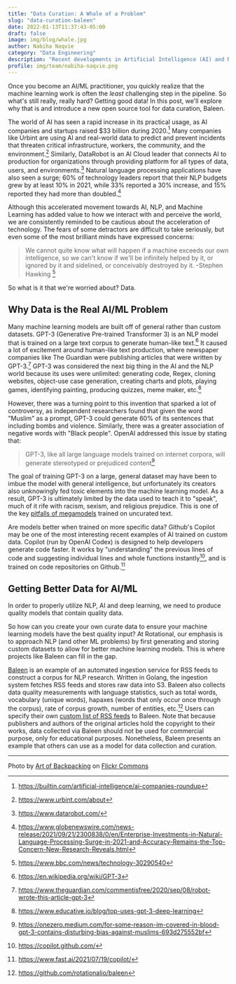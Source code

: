 ```yaml
---
title: "Data Curation: A Whale of a Problem"
slug: "data-curation-baleen"
date: 2022-01-13T11:37:43-05:00
draft: false
image: img/blog/whale.jpg
author: Nabiha Naqvie
category: "Data Engineering"
description: "Recent developments in Artificial Intelligence (AI) and Natural Language Processing (NLP) indicate a growing need for better mechanisms for collecting curated datasets, and introduces a new open source tool for this purpose."
profile: img/team/nabiha-naqvie.png
---
```


Once you become an AI/ML practitioner, you quickly realize that the machine learning work is often the _least_ challenging step in the pipeline. So what's still really, really hard? Getting good data! In this post, we'll explore why that is and introduce a new open source tool for data curation, Baleen. <!--more-->

The world of AI has seen a rapid increase in its practical usage, as AI companies and startups raised $33 billion during 2020.[^1] Many companies like Urbint are using AI and real-world data to predict and prevent incidents that threaten critical infrastructure, workers, the community, and the environment.[^2] Similarly, DataRobot is an Al Cloud leader that connects AI to production for organizations through providing platform for all types of data, users, and environments.[^3] Natural language processing applications have also seen a surge; 60% of technology leaders report that their NLP budgets grew by at least 10% in 2021, while 33% reported a 30% increase, and 15% reported they had more than doubled.[^4]

Although this accelerated movement towards AI, NLP, and Machine Learning has added value to how we interact with and perceive the world, we are consistently reminded to be cautious about the acceleration of technology. The fears of some detractors are difficult to take seriously, but even some of the most brilliant minds have expressed concerns:

> We cannot quite know what will happen if a machine exceeds our own intelligence, so we can't know if we'll be infinitely helped by it, or ignored by it and sidelined, or conceivably destroyed by it. -Stephen Hawking [^5]

So what is it that we're worried about? Data.

## Why Data is the Real AI/ML Problem

Many machine learning models are built off of general rather than custom datasets. GPT-3 (Generative Pre-trained Transformer 3) is an NLP model that is trained on a large text corpus to generate human-like text.[^6] It caused a lot of excitement around human-like text production, where newspaper companies like The Guardian were publishing articles that were written by GPT-3.[^7] GPT-3 was considered the next big thing in the AI and the NLP world because its uses were unlimited: generating code, Regex, cloning websites, object-use case generation, creating charts and plots, playing games, identifying painting, producing quizzes, meme maker, etc.[^8]

However, there was a turning point to this invention that sparked a lot of controversy, as independent researchers found that given the word "Muslim" as a prompt, GPT-3 could generate 60% of its sentences that including bombs and violence. Similarly, there was a greater association of negative words with "Black people". OpenAI addressed this issue by stating that:

> GPT-3, like all large language models trained on internet corpora, will generate stereotyped or prejudiced content[^9]

The goal of training GPT-3 on a large, general dataset may have been to imbue the model with general intelligence, but unfortunately its creators also unknowingly fed toxic elements into the machine learning model. As a result, GPT-3 is ultimately limited by the data used to teach it to "speak", much of it rife with racism, sexism, and religious prejudice. This is one of the key [pitfalls of megamodels](https://rotational.io/blog/a-parrot-trainer-eats-crow/) trained on uncurated text.

Are models better when trained on more specific data? Github's Copilot may be one of the most interesting recent examples of AI trained on custom data. Copilot (run by OpenAI Codex) is designed to help developers generate code faster. It works by "understanding" the previous lines of code and suggesting individual lines and whole functions instantly[^10], and is trained on code repositories on Github.[^11]

## Getting Better Data for AI/ML

In order to properly utilize NLP, AI and deep learning, we need to produce quality models that contain quality data.

So how can you create your own curate data to ensure your machine learning models have the best quality input? At Rotational, our emphasis is to approach NLP (and other ML problems) by first generating and storing custom datasets to allow for better machine learning models. This is where projects like Baleen can fill in the gap.

[Baleen](https://github.com/rotationalio/baleen) is an example of an automated ingestion service for RSS feeds to construct a corpus for NLP research. Written in Golang, the ingestion system fetches RSS feeds and stores raw data into S3. Baleen also collects data quality measurements with language statistics, such as total words, vocabulary (unique words), hapaxes (words that only occur once through the corpus), rate of corpus growth, number of entities, etc.[^12] Users can specify their own [custom list of RSS feeds](https://github.com/rotationalio/baleen/tree/develop/fixtures) to Baleen. Note that because publishers and authors of the original articles hold the copyright to their works, data collected via Baleen should not be used for commercial purpose, only for educational purposes. Nonetheless, Baleen presents an example that others can use as a model for data collection and curation.

---

Photo by [Art of Backpacking](https://flic.kr/p/8GAVjS) on [Flickr Commons](https://flic.kr/p/8GAVjS)

[^1]: https://builtin.com/artificial-intelligence/ai-companies-roundup
[^2]: https://www.urbint.com/about
[^3]: https://www.datarobot.com/
[^4]: https://www.globenewswire.com/news-release/2021/09/21/2300838/0/en/Enterprise-Investments-in-Natural-Language-Processing-Surge-in-2021-and-Accuracy-Remains-the-Top-Concern-New-Research-Reveals.html
[^5]: https://www.bbc.com/news/technology-30290540
[^6]: https://en.wikipedia.org/wiki/GPT-3
[^7]: https://www.theguardian.com/commentisfree/2020/sep/08/robot-wrote-this-article-gpt-3
[^8]: https://www.educative.io/blog/top-uses-gpt-3-deep-learning
[^9]: https://onezero.medium.com/for-some-reason-im-covered-in-blood-gpt-3-contains-disturbing-bias-against-muslims-693d275552bf
[^10]: https://copilot.github.com/
[^11]: https://www.fast.ai/2021/07/19/copilot/
[^12]: https://github.com/rotationalio/baleen
